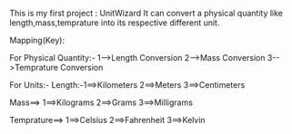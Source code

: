 This is my first project : UnitWizard
It can convert a physical quantity like length,mass,temprature into its respective different unit.

Mapping(Key):
 
 For Physical Quantity:-
 1-->Length Conversion
 2-->Mass Conversion
 3-->Temprature Conversion

 For Units:-
  Length:-1==>Kilometers
            2==>Meters
            3==>Centimeters
 
  Mass==> 1==>Kilograms
          2==>Grams
          3==>Milligrams
  
  Temprature==> 1==>Celsius
                2==>Fahrenheit
                3==>Kelvin

